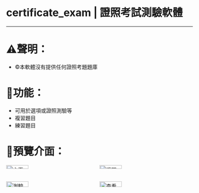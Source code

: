 # certificate_exam | 證照考試測驗軟體
---
# ⚠️聲明：
  - ©️本軟體沒有提供任何證照考題題庫
  
# 🧭功能：
  - 可用於選項或證照測驗等
  - 複習題目
  - 練習題目
  
# 🔎預覽介面：
  <div style="display: grid; grid-template-columns: 1fr 1fr;">
    <img alt="主頁面" title="主頁面" src="https://github.com/RayLonscholar/certificate_exam/assets/89000042/72f82bda-785c-48c8-a8a4-10fe393face1" style="width: 49%; height: auto;" />
    <img alt="複習頁面" title="複習頁面" src="https://github.com/RayLonscholar/certificate_exam/assets/89000042/1bb1f46e-4032-430b-b3bf-01cb23be7e9a" style="width: 49%; height: auto;" />
    <img alt="測驗頁面" title="測驗頁面" src="https://github.com/RayLonscholar/certificate_exam/assets/89000042/9d72a35c-4e54-4007-b87f-8a770981a041" style="width: 49%; height: auto;" />
    <img alt="查看歷史測驗頁面" title="查看歷史測驗頁面" src="https://github.com/RayLonscholar/certificate_exam/assets/89000042/58aaca2b-e8a9-4f53-ba6e-5bbdbc1e373f" style="width: 49%; height: auto;" />

  </div>
